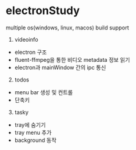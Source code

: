 # electronStudy

multiple os(windows, linux, macos) build support

1. videoinfo
  - electron 구조
  - fluent-ffmpeg을 통한 비디오 metadata 정보 읽기
  - electron과 mainWindow 간의 ipc 통신

2. todos
  - menu bar 생성 및 컨트롤 
  - 단축키 

3. tasky
  - tray에 숨기기 
  - tray menu 추가 
  - background 동작 
